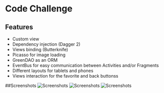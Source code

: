 # Code Challenge

## Features

* Custom view
* Dependency injection (Dagger 2)
* Views binding (Butterknife)
* Picasso for image loading
* GreenDAO as an ORM
* EventBus for easy communication between Activities and/or Fragments
* Different layouts for tablets and phones
* Views interaction for the favorite and back buttonss

##Screenshots
![Screenshots](https://raw.githubusercontent.com/ValHol/solstchallenge/master/SolsticeCodeChallenge1.png)
![Screenshots](https://raw.githubusercontent.com/ValHol/solstchallenge/master/SolsticeCodeChallenge2.png)
![Screenshots](https://raw.githubusercontent.com/ValHol/solstchallenge/master/SolsticeCodeChallenge3.png)
